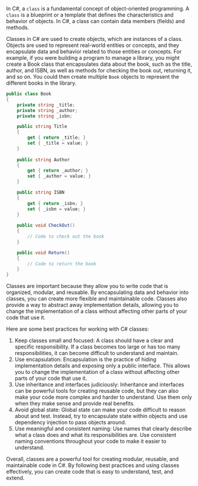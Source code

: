 In C#, a `class` is a fundamental concept of object-oriented programming. A `class` is a blueprint or a template that defines the characteristics and behavior of objects. In C#, a class can contain data members (fields) and methods. 

Classes in C# are used to create objects, which are instances of a class. Objects are used to represent real-world entities or concepts, and they encapsulate data and behavior related to those entities or concepts. For example, if you were building a program to manage a library, you might create a Book class that encapsulates data about the book, such as the title, author, and ISBN, as well as methods for checking the book out, returning it, and so on. You could then create multiple `Book` objects to represent the different books in the library.

```csharp
public class Book
{
    private string _title;
    private string _author;
    private string _isbn;

    public string Title
    {
        get { return _title; }
        set { _title = value; }
    }
    
    public string Author 
    {
        get { return _author; }
        set { _author = value; }
    }

    public string ISBN
    {
        get { return _isbn; }
        set { _isbn = value; }
    }
    
    public void CheckOut()
    {
        // Code to check out the book
    }

    public void Return()
    {
        // Code to return the book
    }
}
```

Classes are important because they allow you to write code that is organized, modular, and reusable. By encapsulating data and behavior into classes, you can create more flexible and maintainable code. Classes also provide a way to abstract away implementation details, allowing you to change the implementation of a class without affecting other parts of your code that use it.

Here are some best practices for working with C# classes:

1. Keep classes small and focused: A class should have a clear and specific responsibility. If a class becomes too large or has too many responsibilities, it can become difficult to understand and maintain.
1. Use encapsulation: Encapsulation is the practice of hiding implementation details and exposing only a public interface. This allows you to change the implementation of a class without affecting other parts of your code that use it.
1. Use inheritance and interfaces judiciously: Inheritance and interfaces can be powerful tools for creating reusable code, but they can also make your code more complex and harder to understand. Use them only when they make sense and provide real benefits.
1. Avoid global state: Global state can make your code difficult to reason about and test. Instead, try to encapsulate state within objects and use dependency injection to pass objects around.
1. Use meaningful and consistent naming: Use names that clearly describe what a class does and what its responsibilities are. Use consistent naming conventions throughout your code to make it easier to understand.

Overall, classes are a powerful tool for creating modular, reusable, and maintainable code in C#. By following best practices and using classes effectively, you can create code that is easy to understand, test, and extend.